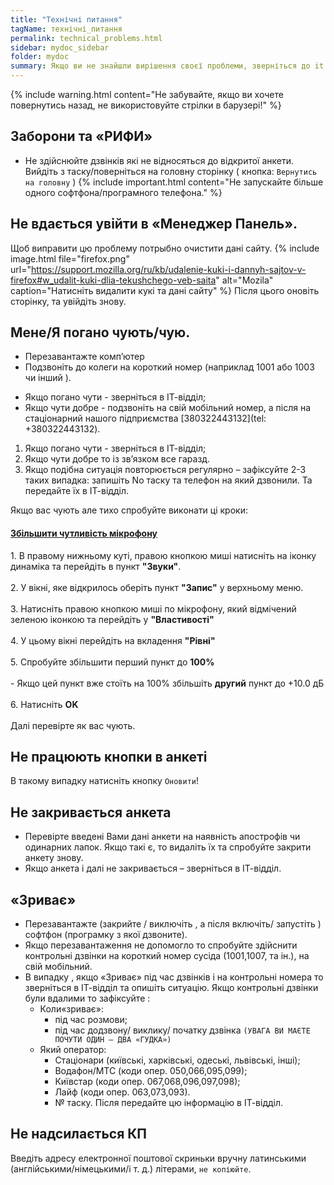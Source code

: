 ```yaml
---
title: "Технічні питання"
tagName: технічні_питання
permalink: technical_problems.html
sidebar: mydoc_sidebar
folder: mydoc
summary: Якщо ви не знайшли вирішення своєї проблеми, зверніться до it - спеціаліста. 
---
```


{% include warning.html content="Не забувайте, якщо ви хочете повернутись назад, не використовуйте стрілки в барузері!" %}

## Заборони та «РИФИ»
- Не здійснюйте дзвінків які не відносяться до відкритої анкети. Вийдіть з таску/поверніться на головну сторінку ( кнопка: `Вернутись на головну` )
{% include important.html content="Не запускайте більше одного софтфона/програмного телефона." %}

## Не вдається увійти в «Менеджер Панель».
Щоб виправити цю проблему потрыбно очистити дані сайту.
{% include image.html file="firefox.png" url="https://support.mozilla.org/ru/kb/udalenie-kuki-i-dannyh-sajtov-v-firefox#w_udalit-kuki-dlia-tekushchego-veb-saita" alt="Mozila" caption="Натисніть видалити кукі та дані сайту" %}
Після цього оновіть сторінку, та увійдіть знову.



## Мене/Я погано чують/чую.

- Перезавантажте комп’ютер
- Подзвоніть до колеги на короткий номер (наприклад 1001 або 1003 чи інший ).
* Якщо погано чути - зверніться в ІТ-відділ;
* Якщо чути добре - подзвоніть на свій мобільний номер, а після на стаціонарний нашого підприємства [380322443132](tel: +380322443132).
1. Якщо погано чути - зверніться в ІТ-відділ;
2. Якщо чути добре то із зв’язком все гаразд.
3. Якщо подібна ситуація повторюється регулярно – зафіксуйте 2-3 таких випадка: запишіть No таску та телефон на який дзвонили. Та передайте їх в ІТ-відділ.

Якщо вас чують але тихо спробуйте виконати ці кроки:

<div class="panel-group" id="accordion">
                    <div class="panel panel-default">
                        <div class="panel-heading">
                            <h4 class="panel-title">
                                <a class="noCrossRef accordion-toggle" data-toggle="collapse" data-parent="#accordion" href="#collapseOne">Збільшити чутливість мікрофону</a>
                            </h4>
                        </div>
                        <div id="collapseOne" class="panel-collapse collapse noCrossRef">
                            <div class="panel-body">
                              1. В правому нижньому куті, правою кнопкою миші натисніть на іконку динаміка та перейдіть в пункт <b>"Звуки"</b>.<br>
                              <br>
                              2. У вікні, яке відкрилось оберіть пункт <b>"Запис"</b> у верхньому меню.<br>
                              <br>
                              3. Натисніть правою кнопкою миші по мікрофону, який відмічений зеленою іконкою та перейдіть у <b>"Властивості"</b> <br>
                              <br>
                              4. У цьому вікні перейдіть на вкладення <b>"Рівні"</b><br>
                              <br>
                              5. Спробуйте збільшити перший пункт до <b>100%</b><br>
                              <br>
                                - Якщо цей пункт вже стоїть на 100% збільшіть <b>другий</b> пункт до +10.0 дБ<br>
                                <br>
                              6. Натисніть <b>OK</b><br>
                              <br>
                              Далі перевірте як вас чують.
                            </div>
                        </div>
                    </div>
</div>

## Не працюють кнопки в анкеті

В такому випадку натисніть кнопку `Оновити`!

## Не закривається анкета

- Перевірте введені Вами дані анкети на наявність апострофів чи одинарних лапок. Якщо такі є, то видаліть їх та спробуйте закрити анкету знову.
- Якщо анкета і далі не закривається – зверніться в ІТ-відділ.

## «Зриває»

- Перезавантажте (закрийте / виключіть , а після включіть/ запустіть ) софтфон (програмку з якої дзвоните).
- Якщо перезавантаження не допомогло то спробуйте здійснити контрольні дзвінки на короткий номер сусіда (1001,1007, та ін.), на свій мобільний.
- В випадку , якщо «Зриває» під час дзвінків і на контрольні номера то зверніться в ІТ-відділ та опишіть ситуацію. Якщо контрольні дзвінки були вдалими то зафіксуйте :
    - Коли«зриває»:
        - під час розмови;
        - під час додзвону/ виклику/ початку дзвінка `(УВАГА ВИ МАЄТЕ ПОЧУТИ ОДИН – ДВА «ГУДКА»)`
    - Який оператор:
        - Стаціонари (київські, харківські, одеські, львівські, інші); 
        - Водафон/МТС (коди опер. 050,066,095,099);
        - Київстар (коди опер. 067,068,096,097,098);
        - Лайф (коди опер. 063,073,093).
        - № таску.
Після передайте цю інформацію в ІТ-відділ.

## Не надсилається КП 
Введіть адресу електронної поштової скриньки вручну латинськими (англійськими/німецькими/і т. д.) літерами, `не копіюйте`.